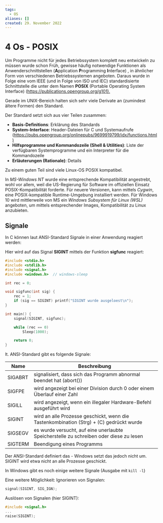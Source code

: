 ```yaml
---
tags:
  - OS
aliases: []
created: 29. November 2022
---
```


# 4 Os - POSIX

Um Programme nicht für jedes Betriebssystem komplett neu entwickeln zu müssen wurde schon Früh, gewisse häufig notwendige Funktionen als Anwenderschnittstellen (**A**pplication **P**rogramming **I**nterface) , in ähnlicher Form von verschiedenen Betriebssystemen angeboten. Daraus wurde in Folge eine vom IEEE (und in Folge von ISO und IEC) standardisierte Schnittstelle die unter dem Namen **POSIX** (Portable Operating System Interface) (<https://publications.opengroup.org/g101).>

Gerade im UNIX-Bereich halten sich sehr viele Derivate an (zumindest ältere Formen) den Standard.

Der Standard setzt sich aus vier Teilen zusammen:

- **Basis-Definitions**: Erklärung des Standards
- **System-Interface**: Header-Dateien für C und Systemaufrufe (<https://pubs.opengroup.org/onlinepubs/9699919799/idx/functions.html)>
- **Hilfsprogramme und Kommandozeile (Shell & Utilities)**: Liste der verfügbaren Systemprogramme und ein Interpreter für die Kommandozeile
- **Erläuterungen (Rationale)**: Details

Zu einem guten Teil sind viele Linux-OS POSIX kompatibel. 

In *MS-Windows NT* wurde eine entsprechende Kompatibilität angestrebt, wohl vor allem, weil die US-Regierung für Software im offiziellen Einsatz POSIX-Kompatibilität forderte. Für neuere Versionen, kann mittels *Cygwin*, eine POSIX-kompatible Runtime-Umgebung installiert werden. Für Windows 10 wird mittlerweile von MS ein *Windows Subsystem für Linux (WSL)* angeboten, um mittels entsprechender Images, Kompatibilität zu Linux anzubieten.

## Signale

In C können laut ANSI-Standard Signale in einer Anwendung reagiert werden:

Hier wird auf das Signal **SIGINT** mittels der Funktion **sigfunc** reagiert:

```c
#include <stdio.h>
#include <stdlib.h>
#include <signal.h>
#include <windows.h>  // windows-sleep

int rec = 0;

void sigfunc(int sig) {
    rec = 1;
    if (sig == SIGINT) printf("SIGINT wurde ausgeloest\n");
}

int main() {
    signal(SIGINT, sigfunc);

    while (rec == 0)
        Sleep(1000);

    return 0;
}

```

lt. ANSI-Standard gibt es folgende Signale:

| Name    | Beschreibung                                                 |
| ------- | ------------------------------------------------------------ |
| SIGABRT | signalisiert, dass sich das Programm abnormal beendet hat (abort()) |
| SIGFPE  | wird angezeigt bei einer Division durch 0 oder einem Überlauf einer Zahl |
| SIGILL  | wird angezeigt, wenn ein illegaler Hardware-Befehl ausgeführt wird |
| SIGINT  | wird an alle Prozesse geschickt, wenn die Tastenkombination (Strg) + (C) gedrückt wurde |
| SIGSEGV | es wurde versucht, auf eine unerlaubte Speicherstelle zu schreiben oder diese zu lesen |
| SIGTERM | Beendigung eines Programms                                   |

Der ANSI-Standard definiert das - Windows setzt das jedoch nicht um. SIGINT wird etwa nicht an alle Prozesse geschickt.

In Windows gibt es noch einige weitere Signale (Ausgabe mit `kill -l`)

Eine weitere Möglichkeit: Ignorieren von Signalen:

```c
signal(SIGINT, SIG_IGN);
```

Auslösen von Signalen (hier SIGINT):

```c
#include <signal.h>
...
raise(SIGINT);
```

